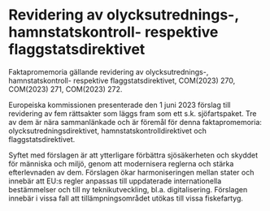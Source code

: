 # Revidering av olycksutrednings-, hamnstatskontroll- respektive flaggstatsdirektivet

Faktapromemoria gällande revidering av olycksutrednings-, hamnstatskontroll- respektive flaggstatsdirektivet, COM(2023) 270, COM(2023) 271, COM(2023) 272.

Europeiska kommissionen presenterade den 1 juni 2023 förslag till revidering av fem rättsakter som läggs fram som ett s.k. sjöfartspaket. Tre av dem är nära sammanlänkade och är föremål för denna faktapromemoria: olycksutredningsdirektivet, hamnstatskontrolldirektivet och flaggstatsdirektivet.

Syftet med förslagen är att ytterligare förbättra sjösäkerheten och skyddet för människa och miljö, genom att modernisera reglerna och stärka efterlevnaden av dem. Förslagen ökar harmoniseringen mellan stater och innebär att EU:s regler anpassas till uppdaterade internationella bestämmelser och till ny teknikutveckling, bl.a. digitalisering. Förslagen innebär i vissa fall att tillämpningsområdet utökas till vissa fiskefartyg.
